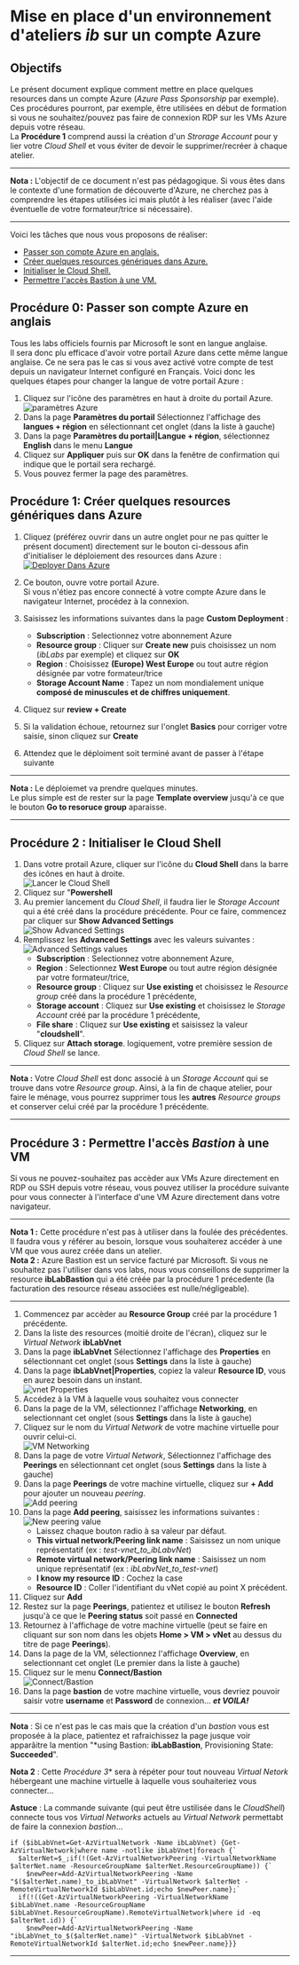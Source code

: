 # Mise en place d'un environnement d'ateliers *ib* sur un compte Azure

## Objectifs
Le présent document explique comment mettre en place quelques resources dans un compte Azure (*Azure Pass Sponsorship* par exemple).  
Ces procédures pourront, par exemple, être utilisées en début de formation si vous ne souhaitez/pouvez pas faire de connexion RDP sur les VMs Azure depuis votre réseau.  
La **Procédure 1** comprend aussi la création d'un *Strorage Account* pour y lier votre *Cloud Shell* et vous éviter de devoir le supprimer/recréer à chaque atelier.  

---
**Nota :** L'objectif de ce document n'est pas pédagogique. Si vous êtes dans le contexte d'une formation de découverte d'Azure, ne cherchez pas à comprendre les étapes utilisées ici mais plutôt à les réaliser (avec l'aide éventuelle de votre formateur/trice si nécessaire).  

---
Voici les tâches que nous vous proposons de réaliser:
 - [Passer son compte Azure en anglais.](https:#proc%C3%A9dure-0-passer-son-compte-azure-en-anglais)
 - [Créer quelques resources génériques dans Azure.](https:#proc%C3%A9dure-1-cr%C3%A9er-quelques-resources-g%C3%A9n%C3%A9riques-dans-azure)
 - [Initialiser le Cloud Shell.](https:#proc%C3%A9dure-2--initialiser-le-cloud-shell)
 - [Permettre l'accès Bastion à une VM.](https:#proc%C3%A9dure-3--permettre-lacc%C3%A8s-bastion-%C3%A0-une-vm)
## Procédure 0: Passer son compte Azure en anglais
Tous les labs officiels fournis par Microsoft le sont en langue anglaise.  
Il sera donc plu efficace d'avoir votre portail Azure dans cette même langue anglaise. Ce ne sera pas le cas si vous avez activé votre compte de test depuis un navigateur Internet configuré en Français. Voici donc les quelques étapes pour changer la langue de votre portail Azure :  
1. Cliquez sur l'icône des paramètres en haut à droite du portail Azure.  
![paramètres Azure](images/azureSettings.png)  
3. Dans la page **Paramètres du portail** Sélectionnez l'affichage des **langues + région** en sélectionnant cet onglet (dans la liste à gauche)
4. Dans la page **Paramètres du portail|Langue + région**, sélectionnez **English** dans le menu **Langue**
5. Cliquez sur **Appliquer** puis sur **OK** dans la fenêtre de confirmation qui indique que le portail sera rechargé.
6. Vous pouvez fermer la page des paramètres.
## Procédure 1: Créer quelques resources génériques dans Azure
1. Cliquez (préférez ouvrir dans un autre onglet pour ne pas quitter le présent document) directement sur le bouton ci-dessous afin d'initialiser le déploiement des resources dans Azure :  
[![Deployer Dans Azure](https://aka.ms/deploytoazurebutton)](https://portal.azure.com/#create/Microsoft.Template/uri/https%3A%2F%2Fraw.githubusercontent.com%2Frenaudwangler%2Fib%2Fmaster%2Fextra%2FibAzureLabEnvironment.json)

1. Ce bouton, ouvre votre portail Azure.  
Si vous n'étiez pas encore connecté à votre compte Azure dans le navigateur Internet, procédez à la connexion.
1. Saisissez les informations suivantes dans la page **Custom Deployment** :  
   - **Subscription** : Selectionnez votre abonnement Azure
   - **Resource group** : Cliquer sur **Create new** puis choisissez un nom (*ibLabs* par exemple) et cliquez sur **OK**
   - **Region** : Choisissez **(Europe) West Europe** ou tout autre région désignée par votre formateur/trice
   - **Storage Account Name** : Tapez un nom mondialement unique **composé de minuscules et de chiffres uniquement**.
1. Cliquez sur **review + Create**
1. Si la validation échoue, retournez sur l'onglet **Basics** pour corriger votre saisie, sinon cliquez sur **Create**
1. Attendez que le déploiment soit terminé avant de passer à l'étape suivante  
---
**Nota :** Le déploiemet va prendre quelques minutes.  
Le plus simple est de rester sur la page **Template overview** jusqu'à ce que le bouton **Go to resoruce group** aparaisse.

---
## Procédure 2 : Initialiser le Cloud Shell
1. Dans votre protail Azure, cliquer sur l'icône du **Cloud Shell** dans la barre des icônes en haut à droite.  
![Lancer le Cloud Shell](images/cloudShell0.png)  
1. Cliquez sur "**Powershell**  
1. Au premier lancement du *Cloud Shell*, il faudra lier le *Storage Account* qui a été créé dans la procédure précédente. Pour ce faire, commencez par cliquer sur **Show Advanced Settings**  
![Show Advanced Settings](images/cloudShell1.png)  
1. Remplissez les **Advanced Settings** avec les valeurs suivantes :   
![Advanced Settings values](images/cloudShell2.png)
   - **Subscription** : Selectionnez votre abonnement Azure,
   - **Region** : Selectionnez **West Europe** ou tout autre région désignée par votre formateur/trice,
   - **Resource group** : Cliquez sur **Use existing** et choisissez le *Resource group* créé dans la procédure 1 précédente,
   - **Storage account** : Cliquez sur **Use existing** et choisissez le *Storage Account* créé par la procédure 1 précédente,
   - **File share** : Cliquez sur **Use existing** et saisissez la valeur "**cloudshell**".
1. Cliquez sur **Attach storage**. logiquement, votre première session de *Cloud Shell* se lance.
---
**Nota :** Votre *Cloud Shell* est donc associé à un *Storage Account* qui se trouve dans votre *Resource group*. Ainsi, à la fin de chaque atelier, pour faire le ménage, vous pourrez supprimer tous les **autres** *Resource groups* et conserver celui créé par la procédure 1 précédente.

---
## Procédure 3 : Permettre l'accès *Bastion* à une VM  
Si vous ne pouvez-souhaitez pas accèder aux VMs Azure directement en RDP ou SSH depuis votre réseau, vous pouvez utiliser la procédure suivante pour vous connecter à l'interface d'une VM Azure directement dans votre navigateur.  

---
**Nota 1 :** Cette procédure n'est pas à utiliser dans la foulée des précédentes. Il faudra vous y référer au besoin, lorsque vous souhaiterez accéder à une VM que vous aurez créée dans un atelier.  
**Nota 2 :** Azure Bastion est un service facturé par Microsoft. Si vous ne souhaitez pas l'utiliser dans vos labs, nous vous conseillons de supprimer la resource **ibLabBastion** qui a été créée par la procédure 1 précedente (la facturation des resource réseau associées est nulle/négligeable).

---
1. Commencez par accèder au **Resource Group** créé par la procédure 1 précédente.
1. Dans la liste des resources (moitié droite de l'écran), cliquez sur le *Virtual Network* **ibLabVnet**
1. Dans la page **ibLabVnet** Sélectionnez l'affichage des **Properties** en sélectionnant cet onglet (sous **Settings** dans la liste à gauche)
1. Dans la page **ibLabVnet|Properties**, copiez la valeur **Resource ID**, vous en aurez besoin dans un instant.  
![vnet Properties](images/ibLabvNet.png)  
1. Accédez à la VM à laquelle vous souhaitez vous connecter
1. Dans la page de la VM, sélectionnez l'affichage **Networking**, en selectionnant cet onglet (sous **Settings** dans la liste à gauche)
1. Cliquez sur le nom du *Virtual Network* de votre machine virtuelle pour ouvrir celui-ci.  
![VM Networking](images/testVMNetworking.png)  
1. Dans la page de votre *Virtual Network*, Sélectionnez l'affichage des **Peerings** en sélectionnant cet onglet (sous **Settings** dans la liste à gauche)
1. Dans la page **Peerings** de votre machine virtuelle, cliquez sur **+ Add** pour ajouter un nouveau *peering*.  
![Add peering](images/addPeering.png)  
1. Dans la page **Add peering**, saisissez les informations suivantes :
![New peering value](images/peeringById.png)  
   - Laissez chaque bouton radio à sa valeur par défaut.
   - **This virtual network/Peering link name** : Saisissez un nom unique représentatif (ex : *test-vnet_to_ibLabvNet*)
   - **Remote virtual network/Peering link name** : Saisissez un nom unique représentatif (ex : *ibLabvNet_to_test-vnet*)
   - **I know my resource ID** : Cochez la case
   - **Resource ID** : Coller l'identifiant du vNet copié au point X précédent.
 1. Cliquez sur **Add**
 1. Restez sur la page **Peerings**, patientez et utilisez le bouton **Refresh** jusqu'à ce que le **Peering status** soit passé en **Connected**
 1. Retournez à l'affichage de votre machine virtuelle (peut se faire en cliquant sur son nom dans les objets **Home > VM > vNet** au dessus du titre de page **Peerings**).
 2. Dans la page de la VM, sélectionnez l'affichage **Overview**, en selectionnant cet onglet (Le premier dans la liste à gauche)
 3. Cliquez sur le menu **Connect/Bastion**  
![Connect/Bastion](images/BastionConnect.png)  
 5. Dans la page **bastion** de votre machine virtuelle, vous devriez pouvoir saisir votre **username** et **Password** de connexion... ***et VOILA!***
---
**Nota** : Si ce n'est pas le cas mais que la création d'un *bastion* vous est proposée à la place, patientez et rafraichissez la page jusque voir apparâitre la mention "*using Bastion: **ibLabBastion**, Provisioning State: **Succeeded**".

**Nota 2** : Cette *Procédure 3** sera à répéter pour tout nouveau *Virtual Netork* hébergeant une machine virtuelle à laquelle vous souhaiteriez vous connecter...

**Astuce** : La commande suivante (qui peut être ustilisée dans le *CloudShell*) connecte tous vos *Virtual Networks* actuels au *Virtual Network* permettabt de faire la connexion *bastion*...
```pwsh
if ($ibLabVnet=Get-AzVirtualNetwork -Name ibLabVnet) {Get-AzVirtualNetwork|where name -notlike ibLabVnet|foreach {`
  $alterNet=$_;if(!(Get-AzVirtualNetworkPeering -VirtualNetworkName $alterNet.name -ResourceGroupName $alterNet.ResourceGroupName)) {`
    $newPeer=Add-AzVirtualNetworkPeering -Name "$($alterNet.name)_to_ibLabVnet" -VirtualNetwork $alterNet -RemoteVirtualNetworkId $ibLabVnet.id;echo $newPeer.name};`
  if(!((Get-AzVirtualNetworkPeering -VirtualNetworkName $ibLabVnet.name -ResourceGroupName $ibLabVnet.ResourceGroupName).RemoteVirtualNetwork|where id -eq $alterNet.id)) {`
    $newPeer=Add-AzVirtualNetworkPeering -Name "ibLabVnet_to_$($alterNet.name)" -VirtualNetwork $ibLabVnet -RemoteVirtualNetworkId $alterNet.id;echo $newPeer.name}}}
```

---
